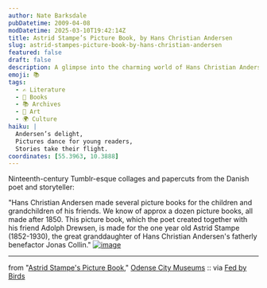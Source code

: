 ```yaml
---
author: Nate Barksdale
pubDatetime: 2009-04-08
modDatetime: 2025-03-10T19:42:14Z
title: Astrid Stampe’s Picture Book, by Hans Christian Andersen
slug: astrid-stampes-picture-book-by-hans-christian-andersen
featured: false
draft: false
description: A glimpse into the charming world of Hans Christian Andersen's picture books for the young and imaginative.
emoji: 📚
tags:
  - ✍️ Literature
  - 📖 Books
  - 📚 Archives
  - 🎨 Art
  - 🌍 Culture
haiku: |
  Andersen’s delight,  
  Pictures dance for young readers,  
  Stories take their flight.
coordinates: [55.3963, 10.3888]
---
```


Ninteenth-century Tumblr-esque collages and papercuts from the Danish poet and storyteller:

"Hans Christian Andersen made several picture books for the children and grandchildren of his friends. We know of approx a dozen picture books, all made after 1850. This picture book, which the poet created together with his friend Adolph Drewsen, is made for the one year old Astrid Stampe (1852-1930), the great granddaughter of Hans Christian Andersen's fatherly benefactor Jonas Collin." [![image](http://culture-making.com/media/andersen.jpg)](http://museum.odense.dk/andersen/billedbog/stampe.asp?sprog=engelsk)

---

from "[Astrid Stampe's Picture Book](http://web.archive.org/web/20101105054854/http://www.museum.odense.dk/andersen/billedbog/stampe.asp?sprog=engelsk)," [Odense City Museums](http://web.archive.org/web/20101105054854/http://www.museum.odense.dk/andersen/billedbog/stampe.asp?sprog=engelsk) :: via [Fed by Birds](http://web.archive.org/web/20140813173104/http://www.fedbybirds.com/2009/04/hans_christian_andersens_blog.html)
